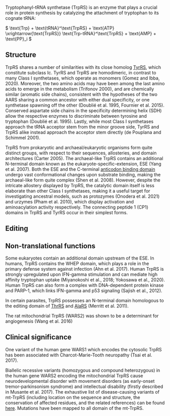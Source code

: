
Tryptophanyl-tRNA synthetase (TrpRS) is an enzyme that plays a crucial role in protein synthesis by catalyzing the attachment of tryptophan to its cognate tRNA:




$ \text{Trp} + \text{tRNA}^\text{TrpRS} + \text{ATP} \xrightarrow{\text{TrpRS}} \text{Trp-tRNA}^\text{TrpRS} + \text{AMP} + \text{PP}_i  $






## Structure 


TrpRS shares a number of similarities with its close homolog [TyrRS](/class1/tyr), which constitute subclass Ic.
TyrRS and TrpRS are homodimeric, in contrast to many Class I synthetases, which operate as monomers (Gomez and Ibba, 2020).
Moreover, the two amino acids may have been among the last amino acids to emerge in the metabolism (Trifonov 2000), 
and are chemically similar (aromatic side chains), consistent with the hypotheses of the two AARS sharing a common ancestor with either dual specificity, or one synthetase spawning off the other (Doublié et al. 1995, Fournier et al. 2015).
Conserved aspartate side chains in the specificity determining helix (SDH) allow the respective enzymes to discriminate between tyrosine and tryptophan (Doublié et al. 1995).
Lastly, while most Class I synthetases approach the tRNA acceptor stem from the minor groove side, TyrRS and TrpRS alike instead approach the acceptor stem directly (de Pouplana and Schimmel 2001).




TrpRS from prokaryotic and archaeal/eukaryotic organisms form quite distinct groups, with respect to their sequences, allosteries, and domain architectures (Carter 2005).
The archaeal-like TrpRS contains an additional N-terminal domain known as the eukaryote-specific-extension, ESE (Yang et al. 2007).
Both the ESE and the C-terminal [anticodon binding domain](/superfamily/class1/Anticodon_binding_domain_WY) undergo vast conformational changes upon substrate binding, making the archaeal-like form quite complex (Shen et al. 2008).
However, despite the intricate allostery displayed by TrpRS, the catalytic domain itself is less elaborate than other Class I synthetases, making it a useful target for investigating
ancestral models, such as  protozymes (Onodera et al. 2021) and urzymes (Pham et al. 2010), which display activation and aminoacylation activity respectively. 
The connecting peptide 1 (CP1) domains in TrpRS and TyrRS occur in their simplest forms.



## Editing




## Non-translational functions

Some eukaryotes contain an additional domain upstream of the ESE.
In humans, TrpRS contains the WHEP domain, which plays a role in the primary defense system against infection (Ahn et al. 2017). Human TrpRS is strongly upregulated upon IFN-gamma stimulation and can mediate high affinity tryptophan uptake (Miyanokoshi et al., 2018; Yokosawa et al., 2020). Human TrpRS can also form a complex with DNA-dependent protein kinase and PARP-1, which links IFN-gamma and p53 signaling (Sajish et al., 2012). 

In certain parasites, TrpRS possesses an N-terminal domain homologous to the editing domain of [ThrRS](/class2/thr) and [AlaRS](/class2/ala) (Merritt et al. 2011).

The rat mitochondrial TrpRS (WARS2) was shown to be a determinant for angiogenesis (Wang et al. 2016)


## Clinical significance

One variant of the human gene WARS1 which encodes the cytosolic TrpRS has been associated with Charcot-Marie-Tooth neuropathy (Tsai et al. 2017). 

Biallelic recessive variants (homozygous and compound heterozygous) in the human gene WARS2 encoding the mitochondrial TrpRS cause neurodevelopmental disorder with movement disorders (as early-onset tremor-parkinsonism syndrome) and intellectual disability (firstly described in Musante et al. 2017). The exhaustive list of disease-causing variants of mt-TrpRS (including location on the sequence and structure, the conservation of affected residues, and the related references) can be found [here](http://misynpat.org/misynpat/PageMaker.rvt?name=WARS2). Mutations have been mapped to all domain of the mt-TrpRS.



